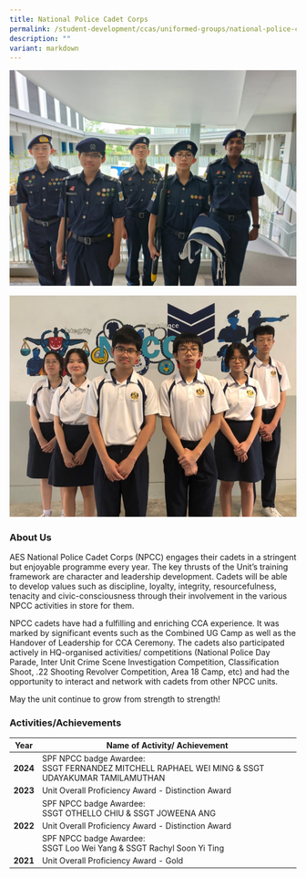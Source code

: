 ```yaml
---
title: National Police Cadet Corps
permalink: /student-development/ccas/uniformed-groups/national-police-cadet-corps/
description: ""
variant: markdown
---
```

![](/images/New_Old_Exco.jpg)

![](/images/New_Exco_Team.jpg)
### About Us


AES National Police Cadet Corps (NPCC) engages their cadets in a stringent but enjoyable programme every year. The key thrusts of the Unit’s training framework are character and leadership development. Cadets will be able to develop values such as discipline, loyalty, integrity, resourcefulness, tenacity and civic-consciousness through their involvement in the various NPCC activities in store for them.

NPCC cadets have had a fulfilling and enriching CCA experience. It was marked by significant events such as the Combined UG Camp as well as the Handover of Leadership for CCA Ceremony. The cadets also participated actively in HQ-organised activities/ competitions (National Police Day Parade, Inter Unit Crime Scene Investigation Competition, Classification Shoot, .22 Shooting Revolver Competition, Area 18 Camp, etc) and had the opportunity to interact and network with cadets from other NPCC units.

May the unit continue to grow from strength to strength!

 

### Activities/Achievements



| Year | Name of Activity/ Achievement | 
| -------- | -------- | 
|**2024** | SPF NPCC badge Awardee:&nbsp;<br>SSGT FERNANDEZ MITCHELL RAPHAEL WEI MING &amp; SSGT UDAYAKUMAR TAMILAMUTHAN |
| **2023**   |  Unit Overall Proficiency Award - Distinction Award| 
||SPF NPCC badge Awardee:&nbsp;<br>SSGT OTHELLO CHIU &amp; SSGT JOWEENA ANG
| **2022**     | Unit Overall Proficiency Award - Distinction Award    | 
|| SPF NPCC badge Awardee:&nbsp;<br> SSGT Loo Wei Yang &amp; SSGT Rachyl Soon Yi Ting |
| **2021**     | Unit Overall Proficiency Award - Gold |